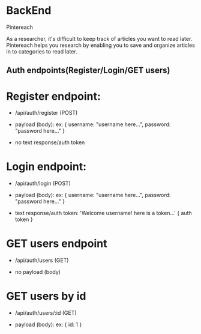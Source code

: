 # BackEnd

Pintereach

As a researcher, it's difficult to keep track of articles you want to read later. Pintereach helps you research by enabling you to save and organize articles in to categories to read later.

## Auth endpoints(Register/Login/GET users)

# Register endpoint:
- /api/auth/register (POST)

- payload (body):
   ex: {
        username: "username here...",
        password: "password here..."
    }

- no text response/auth token

# Login endpoint:
- /api/auth/login (POST)

- payload (body):
   ex: {
        username: "username here...",
        password: "password here..."
    }

- text response/auth token:
    'Welcome username! here is a token...' { auth token }

# GET users endpoint
- /api/auth/users (GET)

- no payload (body)

# GET users by id
- /api/auth/users/:id (GET)

- payload (body): 
   ex: {
        id: 1
    }